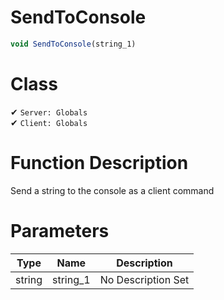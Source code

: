 # SendToConsole
```js
void SendToConsole(string_1)
```
# Class
✔ `Server: Globals`  
✔ `Client: Globals`  

# Function Description
Send a string to the console as a client command
# Parameters
Type|Name|Description
--|--|--
string|string_1|No Description Set
